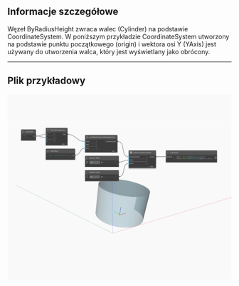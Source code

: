 ## Informacje szczegółowe
Węzeł ByRadiusHeight zwraca walec (Cylinder) na podstawie CoordinateSystem. W poniższym przykładzie CoordinateSystem utworzony na podstawie punktu początkowego (origin) i wektora osi Y (YAxis) jest używany do utworzenia walca, który jest wyświetlany jako obrócony.
___
## Plik przykładowy

![ByRadiusHeight](./Autodesk.DesignScript.Geometry.Cylinder.ByRadiusHeight_img.jpg)

